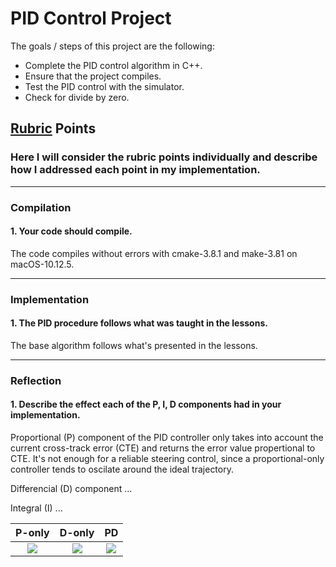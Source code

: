 # PID Control Project

The goals / steps of this project are the following:

* Complete the PID control algorithm in C++.
* Ensure that the project compiles.
* Test the PID control with the simulator.
* Check for divide by zero.

## [Rubric](https://review.udacity.com/#!/rubrics/824/view) Points
### Here I will consider the rubric points individually and describe how I addressed each point in my implementation.

---
### Compilation
#### 1. Your code should compile.

The code compiles without errors with cmake-3.8.1 and make-3.81 on macOS-10.12.5.

---
### Implementation
#### 1. The PID procedure follows what was taught in the lessons.

The base algorithm follows what's presented in the lessons.

---
### Reflection
#### 1. Describe the effect each of the P, I, D components had in your implementation.

Proportional (P) component of the PID controller only takes into account the current cross-track error (CTE) and returns the error value propertional to CTE. It's not enough for a reliable steering control, since a proportional-only controller tends to oscilate around the ideal trajectory.



Differencial (D) component ...



Integral (I) ...

P-only | D-only | PD
:---:|:---:|:---:
[![](gif/p-only.gif)](https://youtu.be/E-wOO8_RmYo "P-only, click to see the full footage") | [![](gif/d-only.gif)](https://youtu.be/VhSkjgRqJFo "D-only, click to see the full footage") | [![](gif/pd.gif)](https://youtu.be/uOMmduFpcH8 "PD, click to see the full footage")
